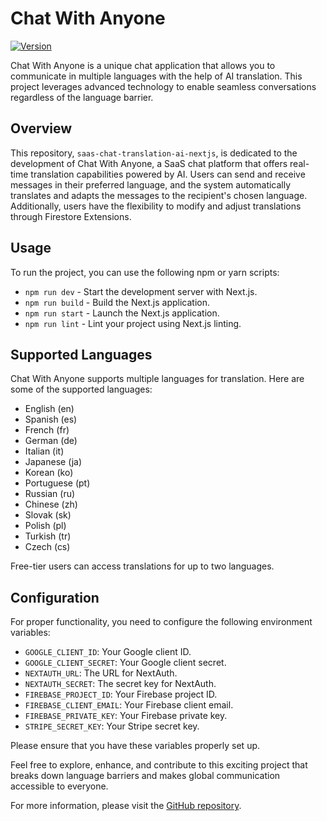 # Chat With Anyone

[![Version](https://img.shields.io/badge/version-0.1.0-blue.svg)](https://github.com/frdrk00/saas-chat-translation-ai-nextjs)

Chat With Anyone is a unique chat application that allows you to communicate in multiple languages with the help of AI translation. This project leverages advanced technology to enable seamless conversations regardless of the language barrier.

## Overview

This repository, `saas-chat-translation-ai-nextjs`, is dedicated to the development of Chat With Anyone, a SaaS chat platform that offers real-time translation capabilities powered by AI. Users can send and receive messages in their preferred language, and the system automatically translates and adapts the messages to the recipient's chosen language. Additionally, users have the flexibility to modify and adjust translations through Firestore Extensions.

## Usage

To run the project, you can use the following npm or yarn scripts:

- `npm run dev` - Start the development server with Next.js.
- `npm run build` - Build the Next.js application.
- `npm run start` - Launch the Next.js application.
- `npm run lint` - Lint your project using Next.js linting.

## Supported Languages

Chat With Anyone supports multiple languages for translation. Here are some of the supported languages:

- English (en)
- Spanish (es)
- French (fr)
- German (de)
- Italian (it)
- Japanese (ja)
- Korean (ko)
- Portuguese (pt)
- Russian (ru)
- Chinese (zh)
- Slovak (sk)
- Polish (pl)
- Turkish (tr)
- Czech (cs)

Free-tier users can access translations for up to two languages.

## Configuration

For proper functionality, you need to configure the following environment variables:

- `GOOGLE_CLIENT_ID`: Your Google client ID.
- `GOOGLE_CLIENT_SECRET`: Your Google client secret.
- `NEXTAUTH_URL`: The URL for NextAuth.
- `NEXTAUTH_SECRET`: The secret key for NextAuth.
- `FIREBASE_PROJECT_ID`: Your Firebase project ID.
- `FIREBASE_CLIENT_EMAIL`: Your Firebase client email.
- `FIREBASE_PRIVATE_KEY`: Your Firebase private key.
- `STRIPE_SECRET_KEY`: Your Stripe secret key.

Please ensure that you have these variables properly set up.

Feel free to explore, enhance, and contribute to this exciting project that breaks down language barriers and makes global communication accessible to everyone.

For more information, please visit the [GitHub repository](https://github.com/frdrk00/saas-chat-translation-ai-nextjs).
